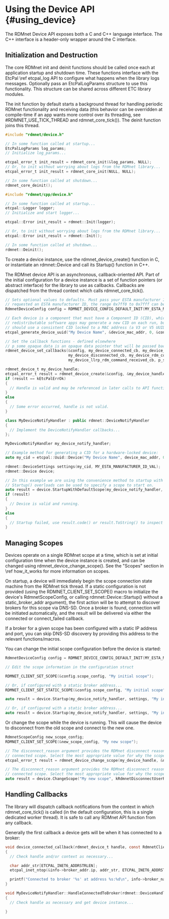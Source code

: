 # Using the Device API                                          {#using_device}

The RDMnet Device API exposes both a C and C++ language interface. The C++
interface is a header-only wrapper around the C interface.

<!-- LANGUAGE_SELECTOR -->

## Initialization and Destruction

The core RDMnet init and deinit functions should be called once each at application startup and
shutdown time. These functions interface with the EtcPal \ref etcpal_log API to configure what
happens when the library logs messages. Optionally pass an EtcPalLogParams structure to use this 
functionality. This structure can be shared across different ETC library modules.

The init function by default starts a background thread for handling periodic RDMnet functionality
and receiving data (this behavior can be overridden at compile-time if an app wants more control
over its threading, see #RDMNET_USE_TICK_THREAD and rdmnet_core_tick()). The deinit function joins
this thread.

<!-- CODE_BLOCK_START -->
```c
#include "rdmnet/device.h"

// In some function called at startup...
EtcPalLogParams log_params;
// Initialize log_params...

etcpal_error_t init_result = rdmnet_core_init(&log_params, NULL);
// Or, to init without worrying about logs from the RDMnet library...
etcpal_error_t init_result = rdmnet_core_init(NULL, NULL);

// In some function called at shutdown...
rdmnet_core_deinit();
```
<!-- CODE_BLOCK_MID -->
```cpp
#include "rdmnet/cpp/device.h"

// In some function called at startup...
etcpal::Logger logger;
// Initialize and start logger...

etcpal::Error init_result = rdmnet::Init(logger);

// Or, to init without worrying about logs from the RDMnet library...
etcpal::Error init_result = rdmnet::Init();

// In some function called at shutdown...
rdmnet::Deinit();
```
<!-- CODE_BLOCK_END -->

To create a device instance, use the rdmnet_device_create() function in C, or instantiate an
rdmnet::Device and call its Startup() function in C++.

The RDMnet device API is an asynchronous, callback-oriented API. Part of the initial configuration
for a device instance is a set of function pointers (or abstract interface) for the library to use
as callbacks. Callbacks are dispatched from the thread context which calls rdmnet_core_tick().

<!-- CODE_BLOCK_START -->
```c
// Sets optional values to defaults. Must pass your ESTA manufacturer ID. If you have not yet
// requested an ESTA manufacturer ID, the range 0x7ff0 to 0x7fff can be used for prototyping.
RdmnetDeviceConfig config = RDMNET_DEVICE_CONFIG_DEFAULT_INIT(MY_ESTA_MANUFACTURER_ID_VAL);

// Each device is a component that must have a Component ID (CID), which is simply a UUID. Pure
// redistributable software apps may generate a new CID on each run, but hardware-locked devices
// should use a consistent CID locked to a MAC address (a V3 or V5 UUID).
etcpal_generate_device_uuid("My Device Name", &device_mac_addr, 0, &config.cid);

// Set the callback functions - defined elsewhere
// p_some_opaque_data is an opaque data pointer that will be passed back to each callback function
rdmnet_device_set_callbacks(&config, my_device_connected_cb, my_device_connect_failed_cb,
                            my_device_disconnected_cb, my_device_rdm_command_received_cb,
                            my_device_llrp_rdm_command_received_cb, p_some_opaque_data);

rdmnet_device_t my_device_handle;
etcpal_error_t result = rdmnet_device_create(&config, &my_device_handle);
if (result == kEtcPalErrOk)
{
  // Handle is valid and may be referenced in later calls to API functions.
}
else
{
  // Some error occurred, handle is not valid.
}
```
<!-- CODE_BLOCK_MID -->
```cpp
class MyDeviceNotifyHandler : public rdmnet::DeviceNotifyHandler
{
  // Implement the DeviceNotifyHandler callbacks...
};

MyDeviceNotifyHandler my_device_notify_handler;

// Example method for generating a CID for a hardware-locked device:
auto my_cid = etcpal::Uuid::Device("My Device Name", device_mac_addr, 0);

rdmnet::DeviceSettings settings(my_cid, MY_ESTA_MANUFACTURER_ID_VAL);
rdmnet::Device device;

// In this example we are using the convenience method to startup with the default scope. The
// Startup() overloads can be used to specify a scope to start on.
auto result = device.StartupWithDefaultScope(my_device_notify_handler, settings);
if (result)
{
  // Device is valid and running.
}
else
{
  // Startup failed, use result.code() or result.ToString() to inspect details
}
```
<!-- CODE_BLOCK_END -->

## Managing Scopes

Devices operate on a single RDMnet scope at a time, which is set at initial configuration time when
the device instance is created, and can be changed using rdmnet_device_change_scope(). See the
"Scopes" section in \ref how_it_works for more information on scopes.

On startup, a device will immediately begin the scope connection state machine from the RDMnet tick
thread. If a static configuration is not provided (using the RDMNET_CLIENT_SET_SCOPE() macro to
initialize the device's RdmnetScopeConfig, or calling rdmnet::Device::Startup() without a
static_broker_addr argument), the first action will be to attempt to discover brokers for this
scope via DNS-SD. Once a broker is found, connection will be initiated automatically, and the
result will be delivered via either the connected or connect_failed callback.

If a broker for a given scope has been configured with a static IP address and port, you can skip
DNS-SD discovery by providing this address to the relevant functions/macros.

You can change the initial scope configuration before the device is started:

<!-- CODE_BLOCK_START -->
```c
RdmnetDeviceConfig config = RDMNET_DEVICE_CONFIG_DEFAULT_INIT(MY_ESTA_MANUFACTURER_ID_VAL);

// Edit the scope information in the configuration struct

RDMNET_CLIENT_SET_SCOPE(&config.scope_config, "My initial scope");

// Or, if configured with a static broker address...
RDMNET_CLIENT_SET_STATIC_SCOPE(&config.scope_config, "My initial scope", static_broker_addr);
```
<!-- CODE_BLOCK_MID -->
```cpp
auto result = device.Startup(my_device_notify_handler, settings, "My initial scope");

// Or, if configured with a static broker address...
auto result = device.Startup(my_device_notify_handler, settings, "My initial scope", my_static_broker_addr);
```
<!-- CODE_BLOCK_END -->

Or change the scope while the device is running. This will cause the device to disconnect from the
old scope and connect to the new one.

<!-- CODE_BLOCK_START -->
```c
RdmnetScopeConfig new_scope_config;
RDMNET_CLIENT_SET_SCOPE(&new_scope_config, "My new scope");

// The disconnect_reason argument provides the RDMnet disconnect reason code to send on the current
// connected scope. Select the most appropriate value for why the scope is changing.
etcpal_error_t result = rdmnet_device_change_scope(my_device_handle, &new_scope_config, kRdmnetDisconnectUserReconfigure);
```
<!-- CODE_BLOCK_MID -->
```cpp
// The disconnect_reason argument provides the RDMnet disconnect reason code to send on the current
// connected scope. Select the most appropriate value for why the scope is changing.
auto result = device.ChangeScope("My new scope", kRdmnetDisconnectUserReconfigure);
```
<!-- CODE_BLOCK_END -->

## Handling Callbacks

The library will dispatch callback notifications from the context in which rdmnet_core_tick() is
called (in the default configuration, this is a single dedicated worker thread). It is safe to call
any RDMnet API function from any callback.

Generally the first callback a device gets will be when it has connected to a broker:


<!-- CODE_BLOCK_START -->
```c
void device_connected_callback(rdmnet_device_t handle, const RdmnetClientConnectedInfo* info, void* context)
{
  // Check handle and/or context as necessary...

  char addr_str[ETCPAL_INET6_ADDRSTRLEN];
  etcpal_inet_ntop(&info->broker_addr.ip, addr_str, ETCPAL_INET6_ADDRSTRLEN);

  printf("Connected to broker '%s' at address %s:%d\n", info->broker_name, addr_str, info->broker_addr.port);
}
```
<!-- CODE_BLOCK_MID -->
```cpp
void MyDeviceNotifyHandler::HandleConnectedToBroker(rdmnet::DeviceHandle handle, const RdmnetClientConnectedInfo& info)
{
  // Check handle as necessary and get device instance... 

}
```
<!-- CODE_BLOCK_END -->
